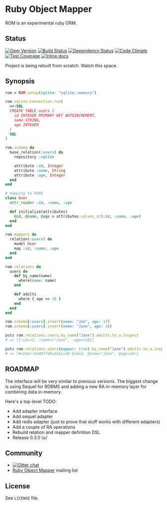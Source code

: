 # Ruby Object Mapper

ROM is an experimental ruby ORM.

## Status

[![Gem Version](https://badge.fury.io/rb/rom.svg)][gem]
[![Build Status](https://travis-ci.org/rom-rb/rom.svg?branch=master)][travis]
[![Dependency Status](https://gemnasium.com/rom-rb/rom.png)][gemnasium]
[![Code Climate](https://codeclimate.com/github/rom-rb/rom/badges/gpa.svg)][codeclimate]
[![Test Coverage](https://codeclimate.com/github/rom-rb/rom/badges/coverage.svg)][codeclimate]
[![Inline docs](http://inch-ci.org/github/rom-rb/rom.svg?branch=master)][inchpages]

[gem]: https://rubygems.org/gems/rom
[travis]: https://travis-ci.org/rom-rb/rom
[gemnasium]: https://gemnasium.com/rom-rb/rom
[codeclimate]: https://codeclimate.com/github/rom-rb/rom
[coveralls]: https://coveralls.io/r/rom-rb/rom
[inchpages]: http://inch-ci.org/github/rom-rb/rom/

Project is being rebuilt from scratch. Watch this space.

## Synopsis

``` ruby
rom = ROM.setup(sqlite: "sqlite::memory")

rom.sqlite.connection.run(
  <<-SQL
  CREATE TABLE users (
    id INTEGER PRIMARY KEY AUTOINCREMENT,
    name STRING,
    age INTEGER
  )
  SQL
)

rom.schema do
  base_relation(:users) do
    repository :sqlite

    attribute :id, Integer
    attribute :name, String
    attribute :age, Integer
  end
end

# mapping to PORO
class User
  attr_reader :id, :name, :age

  def initialize(attributes)
    @id, @name, @age = attributes.values_at(:id, :name, :age)
  end
end

rom.mappers do
  relation(:users) do
    model User
    map :id, :name, :age
  end
end

rom.relations do
  users do
    def by_name(name)
      where(name: name)
    end

    def adults
      where { age >= 18 }
    end
  end
end

rom.schema[:users].insert(name: "Joe", age: 17)
rom.schema[:users].insert(name: "Jane", age: 18)

puts rom.relations.users.by_name("Jane").adults.to_a.inspect
# => [{:id=>2, :name=>"Jane", :age=>18}]

puts rom.relations.users(mapper: true).by_name("Jane").adults.to_a.inspect
# => [#<User:0x007fdba161cc48 @id=2, @name="Jane", @age=18>]
```

## ROADMAP

The interface will be very similar to previous versions. The biggest
change is using Sequel for RDBMS and adding a new RA in-memory layer for
combining data in-memory.

Here's a top-level TODO:

* Add adapter interface
* Add sequel adapter
* Add redis adapter (just to prove that stuff works with different adapters)
* Add a couple of RA operations
* Rebuild relation and mapper definition DSL
* Release 0.3.0 \o/

## Community

* [![Gitter chat](https://badges.gitter.im/rom-rb/chat.png)](https://gitter.im/rom-rb/chat)
* [Ruby Object Mapper](https://groups.google.com/forum/#!forum/rom-rb) mailing list

## License

See `LICENSE` file.

